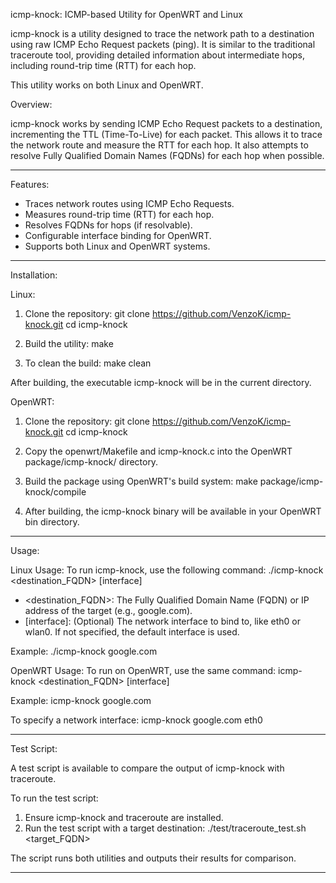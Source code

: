 icmp-knock: ICMP-based Utility for OpenWRT and Linux

icmp-knock is a utility designed to trace the network path to a destination using raw ICMP Echo Request packets (ping). It is similar to the traditional traceroute tool, providing detailed information about intermediate hops, including round-trip time (RTT) for each hop.

This utility works on both Linux and OpenWRT.

Overview:

icmp-knock works by sending ICMP Echo Request packets to a destination, incrementing the TTL (Time-To-Live) for each packet. This allows it to trace the network route and measure the RTT for each hop. It also attempts to resolve Fully Qualified Domain Names (FQDNs) for each hop when possible.

---

Features:
- Traces network routes using ICMP Echo Requests.
- Measures round-trip time (RTT) for each hop.
- Resolves FQDNs for hops (if resolvable).
- Configurable interface binding for OpenWRT.
- Supports both Linux and OpenWRT systems.

---

Installation:

Linux:
1. Clone the repository:
   git clone https://github.com/VenzoK/icmp-knock.git
   cd icmp-knock

2. Build the utility:
   make

3. To clean the build:
   make clean

After building, the executable icmp-knock will be in the current directory.

OpenWRT:
1. Clone the repository:
   git clone https://github.com/VenzoK/icmp-knock.git
   cd icmp-knock

2. Copy the openwrt/Makefile and icmp-knock.c into the OpenWRT package/icmp-knock/ directory.

3. Build the package using OpenWRT's build system:
   make package/icmp-knock/compile

4. After building, the icmp-knock binary will be available in your OpenWRT bin directory.

---

Usage:

Linux Usage:
To run icmp-knock, use the following command:
   ./icmp-knock <destination_FQDN> [interface]

   - <destination_FQDN>: The Fully Qualified Domain Name (FQDN) or IP address of the target (e.g., google.com).
   - [interface]: (Optional) The network interface to bind to, like eth0 or wlan0. If not specified, the default interface is used.

Example:
   ./icmp-knock google.com

OpenWRT Usage:
To run on OpenWRT, use the same command:
   icmp-knock <destination_FQDN> [interface]

Example:
   icmp-knock google.com

To specify a network interface:
   icmp-knock google.com eth0

---

Test Script:

A test script is available to compare the output of icmp-knock with traceroute.

To run the test script:
1. Ensure icmp-knock and traceroute are installed.
2. Run the test script with a target destination:
   ./test/traceroute_test.sh <target_FQDN>

The script runs both utilities and outputs their results for comparison.

---